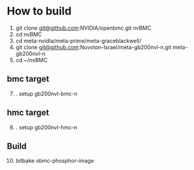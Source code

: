 # How to build
1. git clone git@github.com:NVIDIA/openbmc.git nvBMC
2. cd nvBMC
3. cd meta-nvidia/meta-prime/meta-graceblackwell/
4. git clone git@github.com:Nuvoton-Israel/meta-gb200nvl-n.git meta-gb200nvl-n
5. cd ~/nvBMC

## bmc target 
7. . setup gb200nvl-bmc-n

## hmc target
8. . setup gb200nvl-hmc-n

## Build
10. bitbake obmc-phosphor-image
